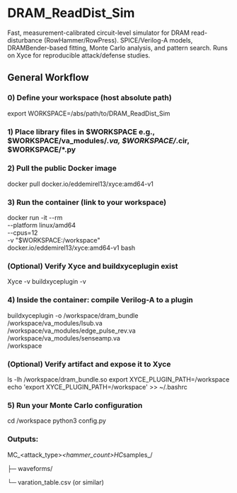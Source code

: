 # DRAM_ReadDist_Sim
Fast, measurement-calibrated circuit-level simulator for DRAM read-disturbance (RowHammer/RowPress). SPICE/Verilog-A models, DRAMBender-based fitting, Monte Carlo analysis, and pattern search. Runs on Xyce for reproducible attack/defense studies.

## General Workflow

### 0) Define your workspace (host absolute path)
export WORKSPACE=/abs/path/to/DRAM_ReadDist_Sim

### 1) Place library files in $WORKSPACE e.g., $WORKSPACE/va_modules/*.va, $WORKSPACE/*.cir, $WORKSPACE/*.py

### 2) Pull the public Docker image
docker pull docker.io/eddemirel13/xyce:amd64-v1

### 3) Run the container (link to your workspace)
docker run -it --rm \
  --platform linux/amd64 \
  --cpus=12 \
  -v "$WORKSPACE:/workspace" \
  docker.io/eddemirel13/xyce:amd64-v1 bash

### (Optional) Verify Xyce and buildxyceplugin exist
Xyce -v
buildxyceplugin -v

### 4) Inside the container: compile Verilog-A to a plugin
buildxyceplugin -o /workspace/dram_bundle \
  /workspace/va_modules/Isub.va \
  /workspace/va_modules/edge_pulse_rev.va \
  /workspace/va_modules/senseamp.va \
  /workspace

### (Optional) Verify artifact and expose it to Xyce
ls -lh /workspace/dram_bundle.so
export XYCE_PLUGIN_PATH=/workspace
echo 'export XYCE_PLUGIN_PATH=/workspace' >> ~/.bashrc

### 5) Run your Monte Carlo configuration
cd /workspace
python3 config.py

### Outputs:
MC_<attack_type>_<hammer_count>HC_<N>samples_<timestamp>/

   ├─ waveforms/
   
   └─ varation_table.csv (or similar)



